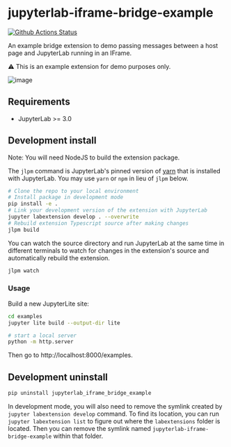 # jupyterlab-iframe-bridge-example

[![Github Actions Status](https://github.com/jtpio/jupyterlab-iframe-bridge-example/workflows/Build/badge.svg)](https://github.com/jtpio/jupyterlab-iframe-bridge-example/actions/workflows/build.yml)

An example bridge extension to demo passing messages between a host page and JupyterLab running in an IFrame.

⚠️ This is an example extension for demo purposes only.

![image](https://user-images.githubusercontent.com/591645/208265862-2a3bed60-8719-4860-9400-42f551da520d.png)

## Requirements

- JupyterLab >= 3.0

## Development install

Note: You will need NodeJS to build the extension package.

The `jlpm` command is JupyterLab's pinned version of
[yarn](https://yarnpkg.com/) that is installed with JupyterLab. You may use
`yarn` or `npm` in lieu of `jlpm` below.

```bash
# Clone the repo to your local environment
# Install package in development mode
pip install -e .
# Link your development version of the extension with JupyterLab
jupyter labextension develop . --overwrite
# Rebuild extension Typescript source after making changes
jlpm build
```

You can watch the source directory and run JupyterLab at the same time in different terminals to watch for changes in the extension's source and automatically rebuild the extension.

```bash
jlpm watch
```

### Usage

Build a new JupyterLite site:

```bash
cd examples
jupyter lite build --output-dir lite

# start a local server
python -m http.server
```

Then go to http://localhost:8000/examples.

## Development uninstall

```bash
pip uninstall jupyterlab_iframe_bridge_example
```

In development mode, you will also need to remove the symlink created by `jupyter labextension develop`
command. To find its location, you can run `jupyter labextension list` to figure out where the `labextensions`
folder is located. Then you can remove the symlink named `jupyterlab-iframe-bridge-example` within that folder.
